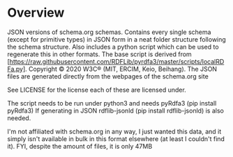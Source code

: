 # Overview
JSON versions of schema.org schemas. Contains every single schema (except for primitive types) in JSON form in a neat folder structure following the schema structure. Also includes a python script which can be used to regenerate this in other formats. The base script is derived from [https://raw.githubusercontent.com/RDFLib/pyrdfa3/master/scripts/localRDFa.py]. Copyright © 2020 W3C® (MIT, ERCIM, Keio, Beihang). The JSON files are generated directly from the webpages of the schema.org site 

See LICENSE for the license each of these are licensed under.

The script needs to be run under python3 and needs pyRdfa3 (pip install pyRdfa3) If generating in JSON rdflib-jsonld (pip install rdflib-jsonld) is also needed.

I'm not affiliated with schema.org in any way, I just wanted this data, and it simply isn't available in bulk in this format elsewhere (at least I couldn't find it). FYI, despite the amount of files, it is only 47MB 